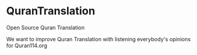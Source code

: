 # QuranTranslation
Open Source Quran Translation

We want to improve Quran Translation with listening everybody's opinions for Quran114.org
